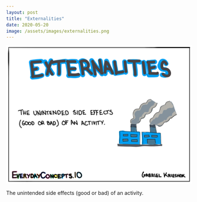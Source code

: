 ```yaml
---
layout: post
title: "Externalities"
date: 2020-05-20
image: /assets/images/externalities.png
---
```


![Externalities](/assets/images/externalities.png)

The unintended side effects (good or bad) of an activity.